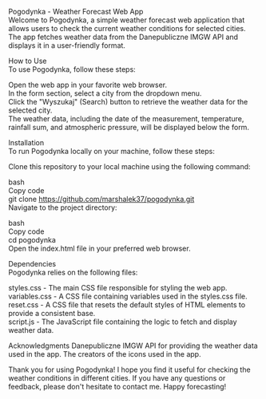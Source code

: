 Pogodynka - Weather Forecast Web App<br>
Welcome to Pogodynka, a simple weather forecast web application that allows users to check the current weather conditions for selected cities. The app fetches weather data from the Danepubliczne IMGW API and displays it in a user-friendly format.<br>

How to Use<br>
To use Pogodynka, follow these steps:<br>

Open the web app in your favorite web browser.<br>
In the form section, select a city from the dropdown menu.<br>
Click the "Wyszukaj" (Search) button to retrieve the weather data for the selected city.<br>
The weather data, including the date of the measurement, temperature, rainfall sum, and atmospheric pressure, will be displayed below the form.<br>

Installation<br>
To run Pogodynka locally on your machine, follow these steps:<br>

Clone this repository to your local machine using the following command:<br>

bash<br>
Copy code<br>
git clone https://github.com/marshalek37/pogodynka.git<br>
Navigate to the project directory:<br>

bash<br>
Copy code<br>
cd pogodynka<br>
Open the index.html file in your preferred web browser.<br>

Dependencies<br>
Pogodynka relies on the following files:<br>

styles.css - The main CSS file responsible for styling the web app.<br>
variables.css - A CSS file containing variables used in the styles.css file.<br>
reset.css - A CSS file that resets the default styles of HTML elements to provide a consistent base.<br>
script.js - The JavaScript file containing the logic to fetch and display weather data.<br>

Acknowledgments
Danepubliczne IMGW API for providing the weather data used in the app.
The creators of the icons used in the app.

Thank you for using Pogodynka! I hope you find it useful for checking the weather conditions in different cities. If you have any questions or feedback, please don't hesitate to contact me. Happy forecasting!
